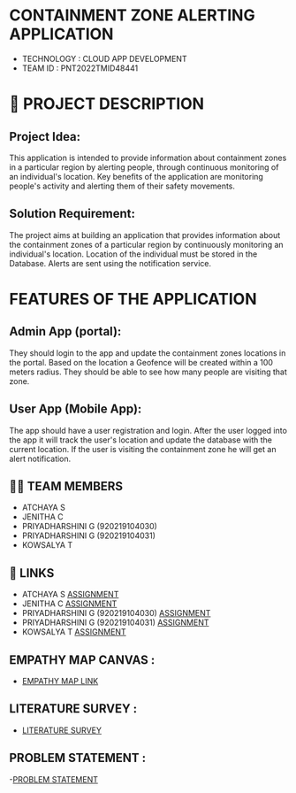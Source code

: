 #  CONTAINMENT ZONE ALERTING APPLICATION

- TECHNOLOGY : CLOUD APP DEVELOPMENT
- TEAM ID     : PNT2022TMID48441

# 📒 PROJECT DESCRIPTION

## Project Idea:
This application is intended to provide information about containment zones in a particular region by alerting people, through continuous monitoring of an individual's location.  Key benefits of the application are monitoring people's activity and alerting them of their safety movements.

## Solution Requirement:
The project aims at building an application that provides information about the containment zones of a particular region by continuously monitoring an individual's location. Location of the individual must be stored in the Database. Alerts are sent using the notification service. 

# FEATURES OF THE APPLICATION

## Admin App (portal):
They should login to the app and update the containment zones locations in the portal.  Based on the location a Geofence will be created within a 100 meters radius.  They should be able to see how many people are visiting that zone.

## User App (Mobile App):
The app should have a user registration and login.  After the user logged into the app it will  track the user's location and update the database with the current location.  If the user is visiting the containment zone he will get an alert notification.


## 🧑🏻‍ TEAM MEMBERS

- ATCHAYA S   
- JENITHA C
- PRIYADHARSHINI G (920219104030)
- PRIYADHARSHINI G (920219104031)
- KOWSALYA T

## 🔗 LINKS
- ATCHAYA S                        [ASSIGNMENT](https://github.com/IBM-EPBL/IBM-Project-16429-1659614398/tree/main/Assignments/Team%20Leader) 
- JENITHA C                        [ASSIGNMENT](https://github.com/IBM-EPBL/IBM-Project-16429-1659614398/tree/main/Assignments/Team%20Member%201)
- PRIYADHARSHINI G (920219104030)  [ASSIGNMENT](https://github.com/IBM-EPBL/IBM-Project-16429-1659614398/tree/main/Assignments/Team%20Member%202)
- PRIYADHARSHINI G (920219104031)  [ASSIGNMENT](https://github.com/IBM-EPBL/IBM-Project-16429-1659614398/tree/main/Assignments/Team%20Member%203)
- KOWSALYA T                       [ASSIGNMENT](https://github.com/IBM-EPBL/IBM-Project-16429-1659614398/tree/main/Assignments/Team%20Member%204)



## EMPATHY MAP CANVAS :

   - [EMPATHY MAP LINK](https://github.com/IBM-EPBL/IBM-Project-16429-1659614398/blob/main/Project%20Design%20%26%20Planning/Ideation%20Phase/EMPATHY%20MAP.pdf)
   
   
## LITERATURE SURVEY :
   - [LITERATURE SURVEY](https://github.com/IBM-EPBL/IBM-Project-16429-1659614398/blob/main/Project%20Design%20%26%20Planning/Ideation%20Phase/LITERATURE%20SURVEY.pdf)
   
   
## PROBLEM STATEMENT :
   -[PROBLEM STATEMENT](https://github.com/IBM-EPBL/IBM-Project-16429-1659614398/blob/main/Project%20Design%20%26%20Planning/Ideation%20Phase/PROBLEM%20STATEMENT.pdf)
